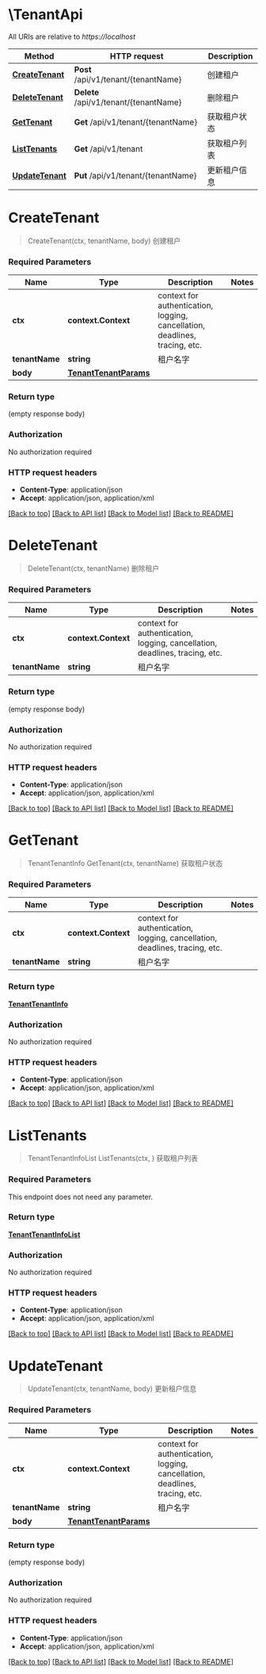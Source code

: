 # \TenantApi

All URIs are relative to *https://localhost*

Method | HTTP request | Description
------------- | ------------- | -------------
[**CreateTenant**](TenantApi.md#CreateTenant) | **Post** /api/v1/tenant/{tenantName} | 创建租户
[**DeleteTenant**](TenantApi.md#DeleteTenant) | **Delete** /api/v1/tenant/{tenantName} | 删除租户
[**GetTenant**](TenantApi.md#GetTenant) | **Get** /api/v1/tenant/{tenantName} | 获取租户状态
[**ListTenants**](TenantApi.md#ListTenants) | **Get** /api/v1/tenant | 获取租户列表
[**UpdateTenant**](TenantApi.md#UpdateTenant) | **Put** /api/v1/tenant/{tenantName} | 更新租户信息


# **CreateTenant**
> CreateTenant(ctx, tenantName, body)
创建租户

### Required Parameters

Name | Type | Description  | Notes
------------- | ------------- | ------------- | -------------
 **ctx** | **context.Context** | context for authentication, logging, cancellation, deadlines, tracing, etc.
  **tenantName** | **string**| 租户名字 | 
  **body** | [**TenantTenantParams**](TenantTenantParams.md)|  | 

### Return type

 (empty response body)

### Authorization

No authorization required

### HTTP request headers

 - **Content-Type**: application/json
 - **Accept**: application/json, application/xml

[[Back to top]](#) [[Back to API list]](../README.md#documentation-for-api-endpoints) [[Back to Model list]](../README.md#documentation-for-models) [[Back to README]](../README.md)

# **DeleteTenant**
> DeleteTenant(ctx, tenantName)
删除租户

### Required Parameters

Name | Type | Description  | Notes
------------- | ------------- | ------------- | -------------
 **ctx** | **context.Context** | context for authentication, logging, cancellation, deadlines, tracing, etc.
  **tenantName** | **string**| 租户名字 | 

### Return type

 (empty response body)

### Authorization

No authorization required

### HTTP request headers

 - **Content-Type**: application/json
 - **Accept**: application/json, application/xml

[[Back to top]](#) [[Back to API list]](../README.md#documentation-for-api-endpoints) [[Back to Model list]](../README.md#documentation-for-models) [[Back to README]](../README.md)

# **GetTenant**
> TenantTenantInfo GetTenant(ctx, tenantName)
获取租户状态

### Required Parameters

Name | Type | Description  | Notes
------------- | ------------- | ------------- | -------------
 **ctx** | **context.Context** | context for authentication, logging, cancellation, deadlines, tracing, etc.
  **tenantName** | **string**| 租户名字 | 

### Return type

[**TenantTenantInfo**](tenant.TenantInfo.md)

### Authorization

No authorization required

### HTTP request headers

 - **Content-Type**: application/json
 - **Accept**: application/json, application/xml

[[Back to top]](#) [[Back to API list]](../README.md#documentation-for-api-endpoints) [[Back to Model list]](../README.md#documentation-for-models) [[Back to README]](../README.md)

# **ListTenants**
> TenantTenantInfoList ListTenants(ctx, )
获取租户列表

### Required Parameters
This endpoint does not need any parameter.

### Return type

[**TenantTenantInfoList**](tenant.TenantInfoList.md)

### Authorization

No authorization required

### HTTP request headers

 - **Content-Type**: application/json
 - **Accept**: application/json, application/xml

[[Back to top]](#) [[Back to API list]](../README.md#documentation-for-api-endpoints) [[Back to Model list]](../README.md#documentation-for-models) [[Back to README]](../README.md)

# **UpdateTenant**
> UpdateTenant(ctx, tenantName, body)
更新租户信息

### Required Parameters

Name | Type | Description  | Notes
------------- | ------------- | ------------- | -------------
 **ctx** | **context.Context** | context for authentication, logging, cancellation, deadlines, tracing, etc.
  **tenantName** | **string**| 租户名字 | 
  **body** | [**TenantTenantParams**](TenantTenantParams.md)|  | 

### Return type

 (empty response body)

### Authorization

No authorization required

### HTTP request headers

 - **Content-Type**: application/json
 - **Accept**: application/json, application/xml

[[Back to top]](#) [[Back to API list]](../README.md#documentation-for-api-endpoints) [[Back to Model list]](../README.md#documentation-for-models) [[Back to README]](../README.md)

